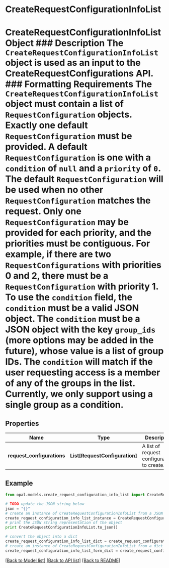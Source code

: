 # CreateRequestConfigurationInfoList

# CreateRequestConfigurationInfoList Object ### Description The `CreateRequestConfigurationInfoList` object is used as an input to the CreateRequestConfigurations API.  ### Formatting Requirements The `CreateRequestConfigurationInfoList` object must contain a list of `RequestConfiguration` objects. Exactly one default `RequestConfiguration` must be provided.  A default `RequestConfiguration` is one with a `condition` of `null` and a `priority` of `0`.  The default `RequestConfiguration` will be used when no other `RequestConfiguration` matches the request.  Only one `RequestConfiguration` may be provided for each priority, and the priorities must be contiguous.  For example, if there are two `RequestConfigurations` with priorities 0 and 2, there must be a `RequestConfiguration` with priority 1.  To use the `condition` field, the `condition` must be a valid JSON object.  The `condition` must be a JSON object with the key `group_ids` (more options may be added in the future), whose value is a list of group IDs. The `condition` will match if the user requesting access is a member of any of the groups in the list. Currently, we only support using a single group as a condition.

## Properties

Name | Type | Description | Notes
------------ | ------------- | ------------- | -------------
**request_configurations** | [**List[RequestConfiguration]**](RequestConfiguration.md) | A list of request configurations to create. | 

## Example

```python
from opal.models.create_request_configuration_info_list import CreateRequestConfigurationInfoList

# TODO update the JSON string below
json = "{}"
# create an instance of CreateRequestConfigurationInfoList from a JSON string
create_request_configuration_info_list_instance = CreateRequestConfigurationInfoList.from_json(json)
# print the JSON string representation of the object
print CreateRequestConfigurationInfoList.to_json()

# convert the object into a dict
create_request_configuration_info_list_dict = create_request_configuration_info_list_instance.to_dict()
# create an instance of CreateRequestConfigurationInfoList from a dict
create_request_configuration_info_list_form_dict = create_request_configuration_info_list.from_dict(create_request_configuration_info_list_dict)
```
[[Back to Model list]](../README.md#documentation-for-models) [[Back to API list]](../README.md#documentation-for-api-endpoints) [[Back to README]](../README.md)


